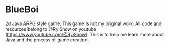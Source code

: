 # BlueBoi
2d Java ARPG style game.
This game is not my original work.  All code and resources belong to @RyiSnow on youtube (https://www.youtube.com/@RyiSnow).  This is to help me learn more about Java and the process of game creation.
